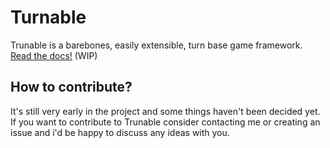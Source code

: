 Turnable
========

Trunable is a barebones, easily extensible, turn base game framework.
[Read the docs!](https://turnable.readthedocs.io/en/latest/) (WIP)


How to contribute?
------------------

It's still very early in the project and some things haven't been decided yet.
If you want to contribute to Trunable consider contacting me or creating an issue and i'd
be happy to discuss any ideas with you.
